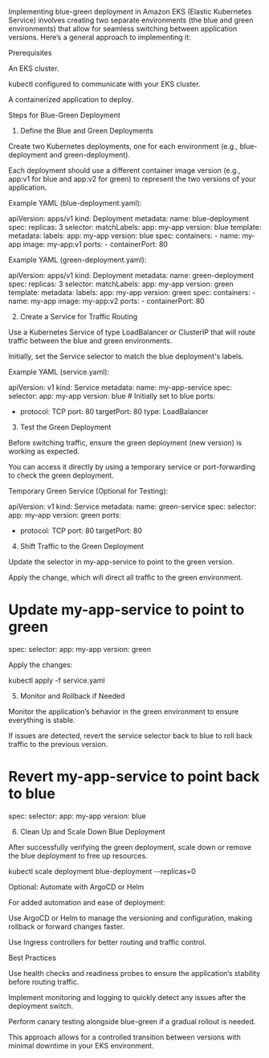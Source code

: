 Implementing blue-green deployment in Amazon EKS (Elastic Kubernetes Service) involves creating two separate environments (the blue and green environments) that allow for seamless switching between application versions. Here’s a general approach to implementing it:

Prerequisites

An EKS cluster.

kubectl configured to communicate with your EKS cluster.

A containerized application to deploy.


Steps for Blue-Green Deployment

1. Define the Blue and Green Deployments

Create two Kubernetes deployments, one for each environment (e.g., blue-deployment and green-deployment).

Each deployment should use a different container image version (e.g., app:v1 for blue and app:v2 for green) to represent the two versions of your application.


Example YAML (blue-deployment.yaml):

apiVersion: apps/v1
kind: Deployment
metadata:
  name: blue-deployment
spec:
  replicas: 3
  selector:
    matchLabels:
      app: my-app
      version: blue
  template:
    metadata:
      labels:
        app: my-app
        version: blue
    spec:
      containers:
      - name: my-app
        image: my-app:v1
        ports:
        - containerPort: 80

Example YAML (green-deployment.yaml):

apiVersion: apps/v1
kind: Deployment
metadata:
  name: green-deployment
spec:
  replicas: 3
  selector:
    matchLabels:
      app: my-app
      version: green
  template:
    metadata:
      labels:
        app: my-app
        version: green
    spec:
      containers:
      - name: my-app
        image: my-app:v2
        ports:
        - containerPort: 80

2. Create a Service for Traffic Routing

Use a Kubernetes Service of type LoadBalancer or ClusterIP that will route traffic between the blue and green environments.

Initially, set the Service selector to match the blue deployment's labels.


Example YAML (service.yaml):

apiVersion: v1
kind: Service
metadata:
  name: my-app-service
spec:
  selector:
    app: my-app
    version: blue  # Initially set to blue
  ports:
  - protocol: TCP
    port: 80
    targetPort: 80
  type: LoadBalancer

3. Test the Green Deployment

Before switching traffic, ensure the green deployment (new version) is working as expected.

You can access it directly by using a temporary service or port-forwarding to check the green deployment.


Temporary Green Service (Optional for Testing):

apiVersion: v1
kind: Service
metadata:
  name: green-service
spec:
  selector:
    app: my-app
    version: green
  ports:
  - protocol: TCP
    port: 80
    targetPort: 80

4. Shift Traffic to the Green Deployment

Update the selector in my-app-service to point to the green version.

Apply the change, which will direct all traffic to the green environment.


# Update my-app-service to point to green
spec:
  selector:
    app: my-app
    version: green

Apply the changes:

kubectl apply -f service.yaml

5. Monitor and Rollback if Needed

Monitor the application’s behavior in the green environment to ensure everything is stable.

If issues are detected, revert the service selector back to blue to roll back traffic to the previous version.


# Revert my-app-service to point back to blue
spec:
  selector:
    app: my-app
    version: blue

6. Clean Up and Scale Down Blue Deployment

After successfully verifying the green deployment, scale down or remove the blue deployment to free up resources.


kubectl scale deployment blue-deployment --replicas=0

Optional: Automate with ArgoCD or Helm

For added automation and ease of deployment:

Use ArgoCD or Helm to manage the versioning and configuration, making rollback or forward changes faster.

Use Ingress controllers for better routing and traffic control.


Best Practices

Use health checks and readiness probes to ensure the application’s stability before routing traffic.

Implement monitoring and logging to quickly detect any issues after the deployment switch.

Perform canary testing alongside blue-green if a gradual rollout is needed.


This approach allows for a controlled transition between versions with minimal downtime in your EKS environment.
